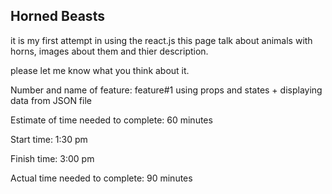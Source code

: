 ## Horned Beasts
it is my first attempt in using the react.js
this page talk about animals with horns, images about them and thier description.

please let me know what you think about it.
<!-- //////////////////  -->

Number and name of feature: feature#1 using props and states + displaying data from JSON file

Estimate of time needed to complete: 60 minutes

Start time: 1:30 pm

Finish time: 3:00 pm

Actual time needed to complete: 90 minutes